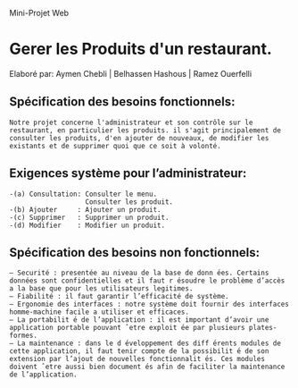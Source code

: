 Mini-Projet Web
# Gerer les Produits d'un restaurant.

Elaboré par: Aymen Chebli | Belhassen Hashous | Ramez Ouerfelli


## Spécification des besoins fonctionnels:

    Notre projet concerne l'administrateur et son contrôle sur le restaurant, en particulier les produits. il s'agit principalement de consulter les produits, d'en ajouter de nouveaux, de modifier les existants et de supprimer quoi que ce soit à volonté.

## Exigences système pour l’administrateur: 
    -(a) Consultation: Consulter le menu.
                       Consulter les produit.
    -(b) Ajouter     : Ajouter un produit.
    -(c) Supprimer   : Supprimer un produit.
    -(d) Modifier    : Modifier un produit.
    

## Spécification des besoins non fonctionnels:

    — Securité : presentée au niveau de la base de donn ́ees. Certains données sont confidentielles et il faut r ́esoudre le problème d’accès a la base que pour les utilisateurs legitimes.
    — Fiabilité : il faut garantir l’efficacité de système.
    — Ergonomie des interfaces : notre système doit fournir des interfaces homme-machine facile a utiliser et efficaces.
    — La portabilit ́e de l’application : il est important d’avoir une application portable pouvant ˆetre exploit ́ee par plusieurs plates-formes.
    — La maintenance : dans le d ́eveloppement des diff ́erents modules de cette application, il faut tenir compte de la possibilit ́e de son extension par l’ajout de nouvelles fonctionnalit ́es. Ces modules doivent ˆetre aussi bien document ́es afin de faciliter la maintenance de l’application.
